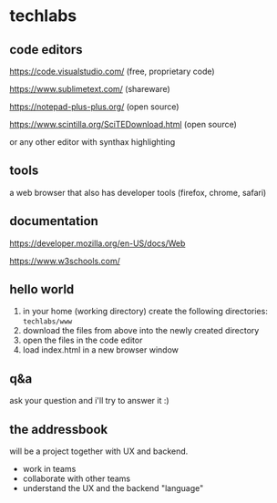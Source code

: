 # techlabs

## code editors ##

https://code.visualstudio.com/ (free, proprietary code)

https://www.sublimetext.com/ (shareware)

https://notepad-plus-plus.org/ (open source)

https://www.scintilla.org/SciTEDownload.html (open source)

or any other editor with synthax highlighting

## tools ##

a web browser that also has developer tools (firefox, chrome, safari)

## documentation ##

https://developer.mozilla.org/en-US/docs/Web

https://www.w3schools.com/

## hello world ##

1. in your home (working directory) create the following directories: `techlabs/www`
2. download the files from above into the newly created directory
3. open the files in the code editor
4. load index.html in a new browser window

## q&a ##

ask your question and i'll try to answer it :)

## the addressbook ##

will be a project together with UX and backend.

- work in teams
- collaborate with other teams
- understand the UX and the backend "language"
## 
